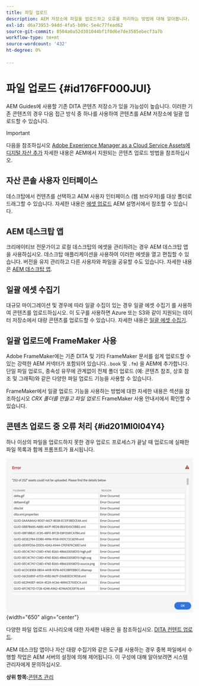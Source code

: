 ```yaml
---
title: 파일 업로드
description: AEM 저장소에 파일을 업로드하고 오류를 처리하는 방법에 대해 알아봅니다. 에셋 콘솔 사용자 인터페이스, AEM 데스크탑 앱, 에셋 일괄 수집기를 알고 일괄 업로드에 FrameMaker을 사용합니다.
exl-id: d6a73953-94dd-4fa5-b09c-5e4c77fead62
source-git-commit: 8504a0a52d381044bf1f0d6e7de3585ebecf3a7b
workflow-type: tm+mt
source-wordcount: '432'
ht-degree: 0%

---
```


# 파일 업로드 {#id176FF000JUI}

AEM Guides에 사용할 기존 DITA 콘텐츠 저장소가 있을 가능성이 높습니다. 이러한 기존 콘텐츠의 경우 다음 접근 방식 중 하나를 사용하여 콘텐츠를 AEM 저장소에 일괄 업로드할 수 있습니다.

>[!IMPORTANT]
>
> 다음을 참조하십시오 [Adobe Experience Manager as a Cloud Service Assets에 디지털 자산 추가](https://experienceleague.adobe.com/docs/experience-manager-cloud-service/assets/manage/add-assets.html) 자세한 내용은 AEM에서 지원되는 콘텐츠 업로드 방법을 참조하십시오.

## 자산 콘솔 사용자 인터페이스

데스크탑에서 컨텐츠를 선택하고 AEM 사용자 인터페이스 \(웹 브라우저\)를 대상 폴더로 드래그할 수 있습니다. 자세한 내용은 [에셋 업로드](https://experienceleague.adobe.com/docs/experience-manager-cloud-service/assets/manage/add-assets.html#upload-assets) AEM 설명서에서 참조할 수 있습니다.

## AEM 데스크탑 앱

크리에이티브 전문가이고 로컬 데스크탑의 에셋을 관리하려는 경우 AEM 데스크탑 앱을 사용하십시오. 데스크탑 애플리케이션을 사용하여 이러한 에셋을 열고 편집할 수 있습니다. 버전을 유지 관리하고 다른 사용자와 파일을 공유할 수도 있습니다. 자세한 내용은 [AEM 데스크탑 앱](https://experienceleague.adobe.com/docs/experience-manager-desktop-app/using/using.html).

## 일괄 에셋 수집기

대규모 마이그레이션 및 경우에 따라 일괄 수집이 있는 경우 일괄 에셋 수집기 를 사용하여 콘텐츠를 업로드하십시오. 이 도구를 사용하면 Azure 또는 S3와 같이 지원되는 데이터 저장소에서 대량 콘텐츠를 업로드할 수 있습니다. 자세한 내용은 [일괄 에셋 수집기](https://experienceleague.adobe.com/docs/experience-manager-cloud-service/assets/manage/add-assets.html?lang=en#asset-bulk-ingestor).

## 일괄 업로드에 FrameMaker 사용

Adobe FrameMaker에는 기존 DITA 및 기타 FrameMaker 문서를 쉽게 업로드할 수 있는 강력한 AEM 커넥터가 포함되어 있습니다.`.book` 및 `.fm`\) 을 AEM에 추가합니다. 단일 파일 업로드, 종속성 유무에 관계없이 전체 폴더 업로드 \(예: 콘텐츠 참조, 상호 참조 및 그래픽\)와 같은 다양한 파일 업로드 기능을 사용할 수 있습니다.

FrameMaker에서 일괄 업로드 기능을 사용하는 방법에 대한 자세한 내용은 섹션을 참조하십시오 *CRX 폴더를 만들고 파일 업로드* FrameMaker 사용 안내서에서 확인할 수 있습니다.

## 콘텐츠 업로드 중 오류 처리 {#id201MI0I04Y4}

하나 이상의 파일을 업로드하지 못한 경우 업로드 프로세스가 끝날 때 업로드에 실패한 파일 목록과 함께 프롬프트가 표시됩니다.

![](images/uuid-files-failed-to-upload_cs.png){width="650" align="center"}

다양한 파일 업로드 시나리오에 대한 자세한 내용은 을 참조하십시오. [DITA 컨텐트 업로드](authoring-file-management.md#).

AEM 데스크탑 앱이나 자산 대량 수집기와 같은 도구를 사용하는 경우 중복 파일에서 수행할 작업은 AEM 서버의 설정에 의해 제어됩니다. 이 구성에 대해 알아보려면 시스템 관리자에게 문의하십시오.

**상위 항목:**[&#x200B;콘텐츠 관리](authoring.md)
